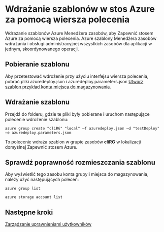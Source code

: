 <properties
    pageTitle="Wdrażanie szablonów z poziomu wiersza polecenia w stos Azure | Microsoft Azure"
    description="Dowiedz się, jak wdrażanie szablonów z wewnątrz ClientVM lub po użyciu VPN nawiązać stos Azure za pomocą interfejsu wiersza polecenia i platform (polecenie)."
    services="azure-stack"
    documentationCenter=""
    authors="heathl17"
    manager="byronr"
    editor=""/>

<tags
    ms.service="azure-stack"
    ms.workload="na"
    ms.tgt_pltfrm="na"
    ms.devlang="na"
    ms.topic="article"
    ms.date="09/26/2016"
    ms.author="helaw"/>

# <a name="deploy-templates-in-azure-stack-using-the-command-line"></a>Wdrażanie szablonów w stos Azure za pomocą wiersza polecenia

Wdrażanie szablonów Azure Menedżera zasobów, aby Zapewnić stosem Azure za pomocą wiersza polecenia. Azure szablony Menedżera zasobów wdrażania i obsługi administracyjnej wszystkich zasobów dla aplikacji w jednym, skoordynowanego operacji.

## <a name="download-template"></a>Pobieranie szablonu        
Aby przetestować wdrożenie przy użyciu interfejsu wiersza polecenia, pobrać pliki azuredeploy.json i azuredeploy.parameters.json [Utwórz szablon przykład konta miejsca do magazynowania](https://github.com/Azure/AzureStack-QuickStart-Templates/tree/master/101-create-storage-account).

## <a name="deploy-template"></a>Wdrażanie szablonu
Przejdź do folderu, gdzie te pliki były pobierane i uruchom następujące polecenie wdrożenie szablonu:

    azure group create "cliRG" "local" –f azuredeploy.json –d "testDeploy" –e azuredeploy.parameters.json

To polecenie wdraża szablon w grupie zasobów **cliRG** w lokalizacji domyślnej Zapewnić stosem Azure.

## <a name="validate-template-deployment"></a>Sprawdź poprawność rozmieszczania szablonu
Aby wyświetlić tego zasobu konta grupy i miejsca do magazynowania, należy użyć następujących poleceń:

    azure group list

    azure storage account list

## <a name="next-steps"></a>Następne kroki

[Zarządzanie uprawnieniami użytkowników](azure-stack-manage-permissions.md)

